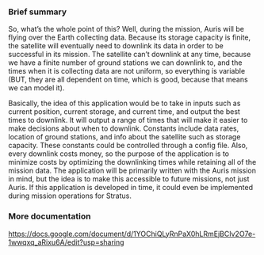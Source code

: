 ### Brief summary
So, what’s the whole point of this? Well, during the mission, Auris will be flying over the Earth collecting data. Because its storage capacity is finite, the satellite will eventually need to downlink its data in order to be successful in its mission. The satellite can’t downlink at any time, because we have a finite number of ground stations we can downlink to, and the times when it is collecting data are not uniform, so everything is variable (BUT, they are all dependent on time, which is good, because that means we can model it).

Basically, the idea of this application would be to take in inputs such as current position, current storage, and current time, and output the best times to downlink. It will output a range of times that will make it easier to make decisions about when to downlink. Constants include data rates, location of ground stations, and info about the satellite such as storage capacity. These constants could be controlled through a config file. Also, every downlink costs money, so the purpose of the application is to minimize costs by optimizing the downlinking times while retaining all of the mission data. The application will be primarily written with the Auris mission in mind, but the idea is to make this accessible to future missions, not just Auris. If this application is developed in time, it could even be implemented during mission operations for Stratus.



### More documentation
https://docs.google.com/document/d/1YOChiQLyRnPaX0hLRmEjBCIv2O7e-1wwqxq_aRixu6A/edit?usp=sharing
